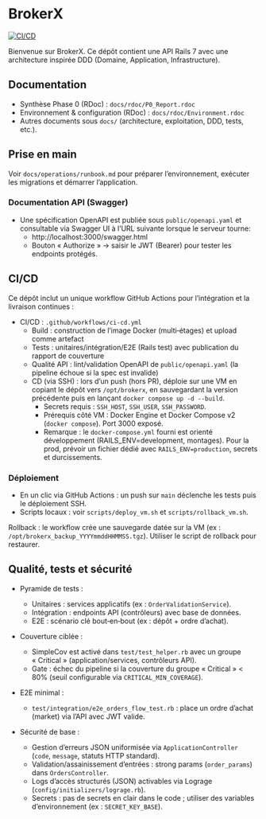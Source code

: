 # BrokerX

[![CI/CD](https://github.com/RedaElMansouri/brokerx/actions/workflows/ci-cd.yml/badge.svg)](https://github.com/RedaElMansouri/brokerx/actions/workflows/ci-cd.yml)

Bienvenue sur BrokerX. Ce dépôt contient une API Rails 7 avec une architecture inspirée DDD (Domaine, Application, Infrastructure).

## Documentation

- Synthèse Phase 0 (RDoc) : `docs/rdoc/P0_Report.rdoc`
- Environnement & configuration (RDoc) : `docs/rdoc/Environment.rdoc`
- Autres documents sous `docs/` (architecture, exploitation, DDD, tests, etc.).

## Prise en main

Voir `docs/operations/runbook.md` pour préparer l’environnement, exécuter les migrations et démarrer l’application.

### Documentation API (Swagger)

- Une spécification OpenAPI est publiée sous `public/openapi.yaml` et consultable via Swagger UI à l’URL suivante lorsque le serveur tourne:
	- http://localhost:3000/swagger.html
	- Bouton « Authorize » → saisir le JWT (Bearer) pour tester les endpoints protégés.

## CI/CD

Ce dépôt inclut un unique workflow GitHub Actions pour l’intégration et la livraison continues :

- CI/CD : `.github/workflows/ci-cd.yml`
	- Build : construction de l’image Docker (multi‑étages) et upload comme artefact
	- Tests : unitaires/intégration/E2E (Rails test) avec publication du rapport de couverture
	- Qualité API : lint/validation OpenAPI de `public/openapi.yaml` (la pipeline échoue si la spec est invalide)
	- CD (via SSH) : lors d’un push (hors PR), déploie sur une VM en copiant le dépôt vers `/opt/brokerx`, en sauvegardant la version précédente puis en lançant `docker compose up -d --build`.
		- Secrets requis : `SSH_HOST`, `SSH_USER`, `SSH_PASSWORD`.
		- Prérequis côté VM : Docker Engine et Docker Compose v2 (`docker compose`). Port 3000 exposé.
		- Remarque : le `docker-compose.yml` fourni est orienté développement (RAILS_ENV=development, montages). Pour la prod, prévoir un fichier dédié avec `RAILS_ENV=production`, secrets et durcissements.

### Déploiement

- En un clic via GitHub Actions : un push sur `main` déclenche les tests puis le déploiement SSH.
- Scripts locaux : voir `scripts/deploy_vm.sh` et `scripts/rollback_vm.sh`.

Rollback : le workflow crée une sauvegarde datée sur la VM (ex : `/opt/brokerx_backup_YYYYmmddHHMMSS.tgz`). Utiliser le script de rollback pour restaurer.

## Qualité, tests et sécurité

- Pyramide de tests :
	- Unitaires : services applicatifs (ex : `OrderValidationService`).
	- Intégration : endpoints API (contrôleurs) avec base de données.
	- E2E : scénario clé bout‑en‑bout (ex : dépôt + ordre d’achat).

- Couverture ciblée :
	- SimpleCov est activé dans `test/test_helper.rb` avec un groupe « Critical » (application/services, contrôleurs API).
	- Gate : échec du pipeline si la couverture du groupe « Critical » < 80% (seuil configurable via `CRITICAL_MIN_COVERAGE`).

- E2E minimal :
	- `test/integration/e2e_orders_flow_test.rb` : place un ordre d’achat (market) via l’API avec JWT valide.

- Sécurité de base :
	- Gestion d’erreurs JSON uniformisée via `ApplicationController` (`code`, `message`, statuts HTTP standard).
	- Validation/assainissement d’entrées : strong params (`order_params`) dans `OrdersController`.
	- Logs d’accès structurés (JSON) activables via Lograge (`config/initializers/lograge.rb`).
	- Secrets : pas de secrets en clair dans le code ; utiliser des variables d’environnement (ex : `SECRET_KEY_BASE`).